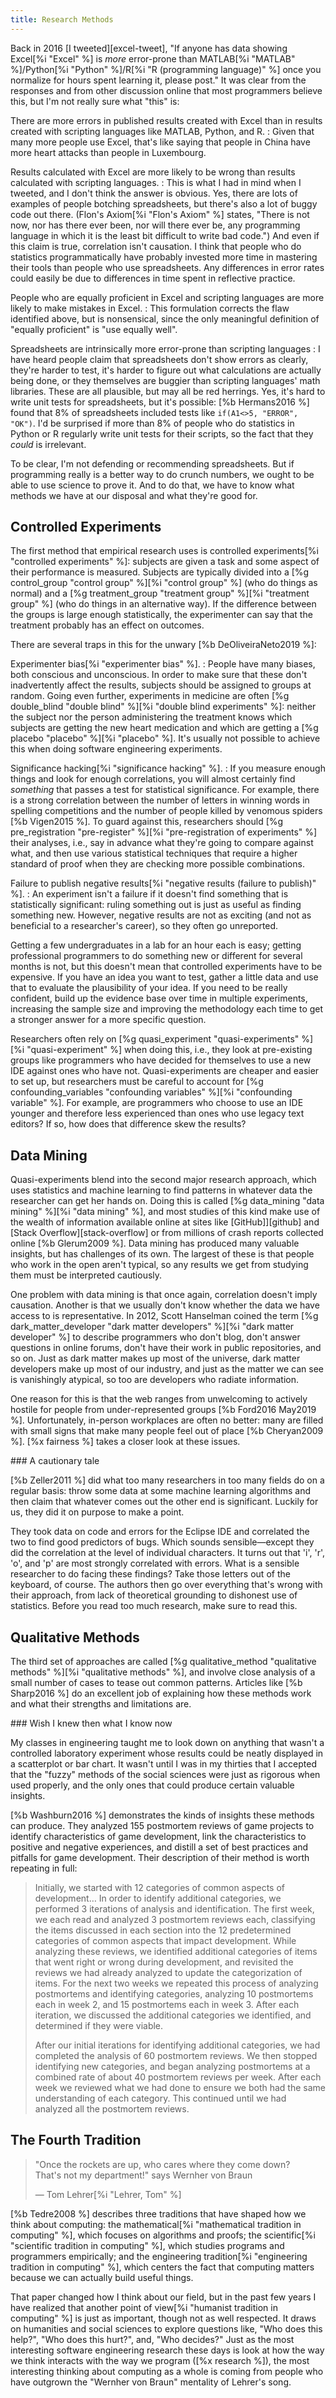 ```yaml
---
title: Research Methods
---
```


Back in 2016 [I tweeted][excel-tweet], "If anyone has data showing Excel[%i "Excel" %] is *more* error-prone than MATLAB[%i "MATLAB" %]/Python[%i "Python" %]/R[%i "R (programming
language)" %] once you normalize for hours spent learning it, please
post."  It was clear from the responses and from other discussion online that
most programmers believe this, but I'm not really sure what "this" is:

There are more errors in published results created with Excel than in results created with scripting languages like MATLAB, Python, and R.
:   Given that many more people use Excel, that's like saying that people in
    China have more heart attacks than people in Luxembourg.

Results calculated with Excel are more likely to be wrong than results calculated with scripting languages.
:   This is what I had in mind when I tweeted, and I don't think the answer is
    obvious.  Yes, there are lots of examples of people botching spreadsheets,
    but there's also a lot of buggy code out there.  (Flon's Axiom[%i "Flon's
    Axiom" %] states, "There is not now, nor has there ever
    been, nor will there ever be, any programming language in which it is the
    least bit difficult to write bad code.")
    And even if this claim is true, correlation isn't causation.  I think that
    people who do statistics programmatically have probably invested more time
    in mastering their tools than people who use spreadsheets.  Any differences
    in error rates could easily be due to differences in time spent in
    reflective practice.

People who are equally proficient in Excel and scripting languages are more likely to make mistakes in Excel.
:   This formulation corrects the flaw identified above, but is nonsensical,
    since the only meaningful definition of "equally proficient" is "use equally
    well".

Spreadsheets are intrinsically more error-prone than scripting languages
:   I have heard people claim that spreadsheets don't show errors as clearly,
    they're harder to test, it's harder to figure out what calculations are
    actually being done, or they themselves are buggier than scripting
    languages' math libraries.  These are all plausible, but may all be red
    herrings.  Yes, it's hard to write unit tests for spreadsheets, but it's
    possible: [%b Hermans2016 %] found that 8% of spreadsheets included
    tests like `if(A1<>5, "ERROR", "OK")`.  I'd be surprised if more than 8% of
    people who do statistics in Python or R regularly write unit tests for their
    scripts, so the fact that they *could* is irrelevant.

To be clear, I'm not defending or recommending spreadsheets.  But if programming
really is a better way to do crunch numbers, we ought to be able to use science
to prove it.  And to do that, we have to know what methods we have at our
disposal and what they're good for.

## Controlled Experiments

The first method that empirical research uses is controlled experiments[%i "controlled
experiments" %]: subjects are given a task and some
aspect of their performance is measured.  Subjects are typically divided into a
[%g control_group "control group" %][%i "control group" %] (who do things as
normal) and a [%g treatment_group "treatment group" %][%i "treatment group" %] (who do things in an alternative way). If the difference between
the groups is large enough statistically, the experimenter can say that the
treatment probably has an effect on outcomes.

There are several traps in this for the unwary [%b DeOliveiraNeto2019 %]:

Experimenter bias[%i "experimenter bias" %].
:   People have many biases, both conscious and unconscious.  In order to make
    sure that these don't inadvertently affect the results, subjects should be
    assigned to groups at random. Going even further, experiments in medicine
    are often [%g double_blind "double blind" %][%i "double blind experiments" %]: neither the subject nor the person administering the treatment
    knows which subjects are getting the new heart medication and which are
    getting a [%g placebo "placebo" %][%i "placebo" %]. It's usually not
    possible to achieve this when doing software engineering experiments.

Significance hacking[%i "significance hacking" %].
:   If you measure enough things and look for enough correlations, you will
    almost certainly find *something* that passes a test for statistical
    significance. For example, there is a strong correlation between the number
    of letters in winning words in spelling competitions and the number of
    people killed by venomous spiders [%b Vigen2015 %]. To guard against
    this, researchers should [%g pre_registration "pre-register" %][%i "pre-registration of experiments" %] their analyses, i.e., say in advance what
    they're going to compare against what, and then use various statistical
    techniques that require a higher standard of proof when they are checking
    more possible combinations.

Failure to publish negative results[%i "negative results (failure to publish)" %].
:   An experiment isn't a failure if it doesn't find something that is
    statistically significant: ruling something out is just as useful as finding
    something new. However, negative results are not as exciting (and not as
    beneficial to a researcher's career), so they often go unreported.

Getting a few undergraduates in a lab for an hour each is easy; getting
professional programmers to do something new or different for several months is
not, but this doesn't mean that controlled experiments have to be expensive.  If
you have an idea you want to test, gather a little data and use that to evaluate
the plausibility of your idea. If you need to be really confident, build up the
evidence base over time in multiple experiments, increasing the sample size and
improving the methodology each time to get a stronger answer for a more specific
question.

Researchers often rely on [%g quasi_experiment "quasi-experiments" %][%i "quasi-experiment" %] when doing this, i.e., they look
at pre-existing groups like programmers who have decided for themselves to use a
new IDE against ones who have not. Quasi-experiments are cheaper and easier to
set up, but researchers must be careful to account for [%g confounding_variables "confounding variables" %][%i "confounding variable" %]. For example, are programmers who choose to use an IDE younger
and therefore less experienced than ones who use legacy text editors? If so, how
does that difference skew the results?

## Data Mining

Quasi-experiments blend into the second major research approach, which uses
statistics and machine learning to find patterns in whatever data the researcher
can get her hands on. Doing this is called [%g data_mining "data mining" %][%i "data mining" %], and most studies of this kind make use of the wealth
of information available online at sites like [GitHub]][github] and [Stack
Overflow][stack-overflow] or from millions of crash reports collected online
[%b Glerum2009 %].  Data mining has produced many valuable insights, but
has challenges of its own.  The largest of these is that people who work in the
open aren't typical, so any results we get from studying them must be
interpreted cautiously.

One problem with data mining is that once again, correlation doesn't imply
causation.  Another is that we usually don't know whether the data we have
access to is representative.  In 2012, Scott Hanselman coined the term [%g dark_matter_developer "dark matter developers" %][%i "dark matter developer" %] to describe programmers who don't blog, don't answer questions
in online forums, don't have their work in public repositories, and so on. Just
as dark matter makes up most of the universe, dark matter developers make up
most of our industry, and just as the matter we can see is vanishingly atypical,
so too are developers who radiate information.

One reason for this is that the web ranges from unwelcoming to actively hostile
for people from under-represented groups [%b Ford2016 May2019 %].
Unfortunately, in-person workplaces are often no better: many are filled with
small signs that make many people feel out of place [%b Cheryan2009 %].
[%x fairness %] takes a closer look at these issues.

<div class="callout" markdown="1">
### A cautionary tale

[%b Zeller2011 %] did what too many researchers in too many fields do on a
regular basis: throw some data at some machine learning algorithms and then
claim that whatever comes out the other end is significant. Luckily for us, they
did it on purpose to make a point.

They took data on code and errors for the Eclipse IDE and correlated the two to
find good predictors of bugs. Which sounds sensible—except they did the
correlation at the level of individual characters. It turns out that 'i', 'r',
'o', and 'p' are most strongly correlated with errors. What is a sensible
researcher to do facing these findings? Take those letters out of the keyboard,
of course.  The authors then go over everything that's wrong with their
approach, from lack of theoretical grounding to dishonest use of
statistics. Before you read too much research, make sure to read this.
</div>

## Qualitative Methods

The third set of approaches are called [%g qualitative_method "qualitative methods" %][%i "qualitative methods" %], and involve close analysis
of a small number of cases to tease out common patterns.  Articles like
[%b Sharp2016 %] do an excellent job of explaining how these methods work
and what their strengths and limitations are.

<div class="callout" markdown="1">
### Wish I knew then what I know now

My classes in engineering taught me to look down on anything that wasn't a
controlled laboratory experiment whose results could be neatly displayed in a
scatterplot or bar chart.  It wasn't until I was in my thirties that I accepted
that the "fuzzy" methods of the social sciences were just as rigorous when used
properly, and the only ones that could produce certain valuable insights.
</div>

[%b Washburn2016 %] demonstrates the kinds of insights these methods can
produce. They analyzed 155 postmortem reviews of game projects to identify
characteristics of game development, link the characteristics to positive and
negative experiences, and distill a set of best practices and pitfalls for game
development. Their description of their method is worth repeating in full:

> Initially, we started with 12 categories of common aspects of development…  In
> order to identify additional categories, we performed 3 iterations of analysis
> and identification.  The first week, we each read and analyzed 3 postmortem
> reviews each, classifying the items discussed in each section into the 12
> predetermined categories of common aspects that impact development.  While
> analyzing these reviews, we identified additional categories of items that went
> right or wrong during development, and revisited the reviews we had already
> analyzed to update the categorization of items. For the next two weeks we
> repeated this process of analyzing postmortems and identifying categories,
> analyzing 10 postmortems each in week 2, and 15 postmortems each in week
> 3. After each iteration, we discussed the additional categories we identified,
> and determined if they were viable.
>
> After our initial iterations for identifying additional categories, we had
> completed the analysis of 60 postmortem reviews.  We then stopped identifying
> new categories, and began analyzing postmortems at a combined rate of about 40
> postmortem reviews per week.  After each week we reviewed what we had done to
> ensure we both had the same understanding of each category.  This continued
> until we had analyzed all the postmortem reviews.

## The Fourth Tradition

> "Once the rockets are up, who cares where they come down?
> <br/>
> That's not my department!" says Wernher von Braun
>
> — Tom Lehrer[%i "Lehrer, Tom" %]

[%b Tedre2008 %] describes three traditions that have shaped how we think
about computing: the mathematical[%i "mathematical tradition in
computing" %], which focuses on algorithms and proofs; the
scientific[%i "scientific tradition in computing" %], which studies
programs and programmers empirically; and the engineering tradition[%i "engineering tradition in
computing" %], which centers the fact that computing
matters because we can actually build useful things.

That paper changed how I think about our field, but in the past few years I have
realized that another point of
view[%i "humanist tradition in computing" %] is just as important, though not as well respected.  It draws on
humanities and social sciences to explore questions like, "Who does this help?",
"Who does this hurt?", and, "Who decides?"  Just as the most interesting
software engineering research these days is look at how the way we think
interacts with the way we program ([%x research %]), the most interesting
thinking about computing as a whole is coming from people who have outgrown the
"Wernher von Braun" mentality of Lehrer's song.
